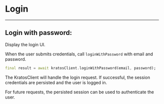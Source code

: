 # Login

---

## Login with password:

Display the login UI.

When the user submits credentials, call `loginWithPassword` with email and password.

```dart
final result = await kratosClient.loginWithPassword(email, password);
```

The KratosClient will handle the login request. If successful, the session credentials are persisted and the user is logged in.

For future requests, the persisted session can be used to authenticate the user.